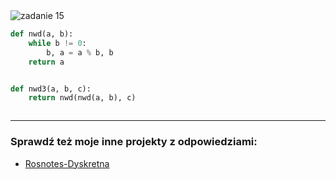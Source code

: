 <picture>
  <source srcset="../../srt/zbior_zadan/15.png" media="(prefers-color-scheme: light)">
  <source srcset="../../srt/zbior_zadan/black_15.png" media="(prefers-color-scheme: dark)">
  <img src="../../srt/zbior_zadan/black_15.png" alt="zadanie 15">
</picture>

```python
def nwd(a, b):
    while b != 0:
        b, a = a % b, b
    return a


def nwd3(a, b, c):
    return nwd(nwd(a, b), c)



```

---
### Sprawdź też moje inne projekty z odpowiedziami:
- [Rosnotes-Dyskretna](https://github.com/kamilGie/Rosnotes-Dyskretna)
